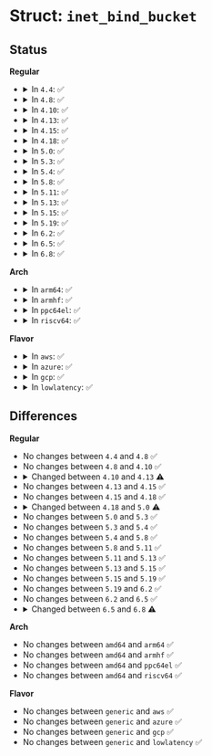 # Struct: <code>inet_bind_bucket</code>

## Status
<b>Regular</b>
<ul>
<li>
<details>
<summary>In <code>4.4</code>: ✅</summary>

```c
struct inet_bind_bucket {
    possible_net_t ib_net;
    short unsigned int port;
    signed char fastreuse;
    signed char fastreuseport;
    kuid_t fastuid;
    int num_owners;
    struct hlist_node node;
    struct hlist_head owners;
};
```
</details>
</li>
<li>
<details>
<summary>In <code>4.8</code>: ✅</summary>

```c
struct inet_bind_bucket {
    possible_net_t ib_net;
    short unsigned int port;
    signed char fastreuse;
    signed char fastreuseport;
    kuid_t fastuid;
    int num_owners;
    struct hlist_node node;
    struct hlist_head owners;
};
```
</details>
</li>
<li>
<details>
<summary>In <code>4.10</code>: ✅</summary>

```c
struct inet_bind_bucket {
    possible_net_t ib_net;
    short unsigned int port;
    signed char fastreuse;
    signed char fastreuseport;
    kuid_t fastuid;
    int num_owners;
    struct hlist_node node;
    struct hlist_head owners;
};
```
</details>
</li>
<li>
<details>
<summary>In <code>4.13</code>: ✅</summary>

```c
struct inet_bind_bucket {
    possible_net_t ib_net;
    short unsigned int port;
    signed char fastreuse;
    signed char fastreuseport;
    kuid_t fastuid;
    struct in6_addr fast_v6_rcv_saddr;
    __be32 fast_rcv_saddr;
    short unsigned int fast_sk_family;
    bool fast_ipv6_only;
    struct hlist_node node;
    struct hlist_head owners;
};
```
</details>
</li>
<li>
<details>
<summary>In <code>4.15</code>: ✅</summary>

```c
struct inet_bind_bucket {
    possible_net_t ib_net;
    short unsigned int port;
    signed char fastreuse;
    signed char fastreuseport;
    kuid_t fastuid;
    struct in6_addr fast_v6_rcv_saddr;
    __be32 fast_rcv_saddr;
    short unsigned int fast_sk_family;
    bool fast_ipv6_only;
    struct hlist_node node;
    struct hlist_head owners;
};
```
</details>
</li>
<li>
<details>
<summary>In <code>4.18</code>: ✅</summary>

```c
struct inet_bind_bucket {
    possible_net_t ib_net;
    short unsigned int port;
    signed char fastreuse;
    signed char fastreuseport;
    kuid_t fastuid;
    struct in6_addr fast_v6_rcv_saddr;
    __be32 fast_rcv_saddr;
    short unsigned int fast_sk_family;
    bool fast_ipv6_only;
    struct hlist_node node;
    struct hlist_head owners;
};
```
</details>
</li>
<li>
<details>
<summary>In <code>5.0</code>: ✅</summary>

```c
struct inet_bind_bucket {
    possible_net_t ib_net;
    int l3mdev;
    short unsigned int port;
    signed char fastreuse;
    signed char fastreuseport;
    kuid_t fastuid;
    struct in6_addr fast_v6_rcv_saddr;
    __be32 fast_rcv_saddr;
    short unsigned int fast_sk_family;
    bool fast_ipv6_only;
    struct hlist_node node;
    struct hlist_head owners;
};
```
</details>
</li>
<li>
<details>
<summary>In <code>5.3</code>: ✅</summary>

```c
struct inet_bind_bucket {
    possible_net_t ib_net;
    int l3mdev;
    short unsigned int port;
    signed char fastreuse;
    signed char fastreuseport;
    kuid_t fastuid;
    struct in6_addr fast_v6_rcv_saddr;
    __be32 fast_rcv_saddr;
    short unsigned int fast_sk_family;
    bool fast_ipv6_only;
    struct hlist_node node;
    struct hlist_head owners;
};
```
</details>
</li>
<li>
<details>
<summary>In <code>5.4</code>: ✅</summary>

```c
struct inet_bind_bucket {
    possible_net_t ib_net;
    int l3mdev;
    short unsigned int port;
    signed char fastreuse;
    signed char fastreuseport;
    kuid_t fastuid;
    struct in6_addr fast_v6_rcv_saddr;
    __be32 fast_rcv_saddr;
    short unsigned int fast_sk_family;
    bool fast_ipv6_only;
    struct hlist_node node;
    struct hlist_head owners;
};
```
</details>
</li>
<li>
<details>
<summary>In <code>5.8</code>: ✅</summary>

```c
struct inet_bind_bucket {
    possible_net_t ib_net;
    int l3mdev;
    short unsigned int port;
    signed char fastreuse;
    signed char fastreuseport;
    kuid_t fastuid;
    struct in6_addr fast_v6_rcv_saddr;
    __be32 fast_rcv_saddr;
    short unsigned int fast_sk_family;
    bool fast_ipv6_only;
    struct hlist_node node;
    struct hlist_head owners;
};
```
</details>
</li>
<li>
<details>
<summary>In <code>5.11</code>: ✅</summary>

```c
struct inet_bind_bucket {
    possible_net_t ib_net;
    int l3mdev;
    short unsigned int port;
    signed char fastreuse;
    signed char fastreuseport;
    kuid_t fastuid;
    struct in6_addr fast_v6_rcv_saddr;
    __be32 fast_rcv_saddr;
    short unsigned int fast_sk_family;
    bool fast_ipv6_only;
    struct hlist_node node;
    struct hlist_head owners;
};
```
</details>
</li>
<li>
<details>
<summary>In <code>5.13</code>: ✅</summary>

```c
struct inet_bind_bucket {
    possible_net_t ib_net;
    int l3mdev;
    short unsigned int port;
    signed char fastreuse;
    signed char fastreuseport;
    kuid_t fastuid;
    struct in6_addr fast_v6_rcv_saddr;
    __be32 fast_rcv_saddr;
    short unsigned int fast_sk_family;
    bool fast_ipv6_only;
    struct hlist_node node;
    struct hlist_head owners;
};
```
</details>
</li>
<li>
<details>
<summary>In <code>5.15</code>: ✅</summary>

```c
struct inet_bind_bucket {
    possible_net_t ib_net;
    int l3mdev;
    short unsigned int port;
    signed char fastreuse;
    signed char fastreuseport;
    kuid_t fastuid;
    struct in6_addr fast_v6_rcv_saddr;
    __be32 fast_rcv_saddr;
    short unsigned int fast_sk_family;
    bool fast_ipv6_only;
    struct hlist_node node;
    struct hlist_head owners;
};
```
</details>
</li>
<li>
<details>
<summary>In <code>5.19</code>: ✅</summary>

```c
struct inet_bind_bucket {
    possible_net_t ib_net;
    int l3mdev;
    short unsigned int port;
    signed char fastreuse;
    signed char fastreuseport;
    kuid_t fastuid;
    struct in6_addr fast_v6_rcv_saddr;
    __be32 fast_rcv_saddr;
    short unsigned int fast_sk_family;
    bool fast_ipv6_only;
    struct hlist_node node;
    struct hlist_head owners;
};
```
</details>
</li>
<li>
<details>
<summary>In <code>6.2</code>: ✅</summary>

```c
struct inet_bind_bucket {
    possible_net_t ib_net;
    int l3mdev;
    short unsigned int port;
    signed char fastreuse;
    signed char fastreuseport;
    kuid_t fastuid;
    struct in6_addr fast_v6_rcv_saddr;
    __be32 fast_rcv_saddr;
    short unsigned int fast_sk_family;
    bool fast_ipv6_only;
    struct hlist_node node;
    struct hlist_head owners;
};
```
</details>
</li>
<li>
<details>
<summary>In <code>6.5</code>: ✅</summary>

```c
struct inet_bind_bucket {
    possible_net_t ib_net;
    int l3mdev;
    short unsigned int port;
    signed char fastreuse;
    signed char fastreuseport;
    kuid_t fastuid;
    struct in6_addr fast_v6_rcv_saddr;
    __be32 fast_rcv_saddr;
    short unsigned int fast_sk_family;
    bool fast_ipv6_only;
    struct hlist_node node;
    struct hlist_head owners;
};
```
</details>
</li>
<li>
<details>
<summary>In <code>6.8</code>: ✅</summary>

```c
struct inet_bind_bucket {
    possible_net_t ib_net;
    int l3mdev;
    short unsigned int port;
    signed char fastreuse;
    signed char fastreuseport;
    kuid_t fastuid;
    struct in6_addr fast_v6_rcv_saddr;
    __be32 fast_rcv_saddr;
    short unsigned int fast_sk_family;
    bool fast_ipv6_only;
    struct hlist_node node;
    struct hlist_head bhash2;
};
```
</details>
</li>
</ul>
<b>Arch</b>
<ul>
<li>
<details>
<summary>In <code>arm64</code>: ✅</summary>

```c
struct inet_bind_bucket {
    possible_net_t ib_net;
    int l3mdev;
    short unsigned int port;
    signed char fastreuse;
    signed char fastreuseport;
    kuid_t fastuid;
    struct in6_addr fast_v6_rcv_saddr;
    __be32 fast_rcv_saddr;
    short unsigned int fast_sk_family;
    bool fast_ipv6_only;
    struct hlist_node node;
    struct hlist_head owners;
};
```
</details>
</li>
<li>
<details>
<summary>In <code>armhf</code>: ✅</summary>

```c
struct inet_bind_bucket {
    possible_net_t ib_net;
    int l3mdev;
    short unsigned int port;
    signed char fastreuse;
    signed char fastreuseport;
    kuid_t fastuid;
    struct in6_addr fast_v6_rcv_saddr;
    __be32 fast_rcv_saddr;
    short unsigned int fast_sk_family;
    bool fast_ipv6_only;
    struct hlist_node node;
    struct hlist_head owners;
};
```
</details>
</li>
<li>
<details>
<summary>In <code>ppc64el</code>: ✅</summary>

```c
struct inet_bind_bucket {
    possible_net_t ib_net;
    int l3mdev;
    short unsigned int port;
    signed char fastreuse;
    signed char fastreuseport;
    kuid_t fastuid;
    struct in6_addr fast_v6_rcv_saddr;
    __be32 fast_rcv_saddr;
    short unsigned int fast_sk_family;
    bool fast_ipv6_only;
    struct hlist_node node;
    struct hlist_head owners;
};
```
</details>
</li>
<li>
<details>
<summary>In <code>riscv64</code>: ✅</summary>

```c
struct inet_bind_bucket {
    possible_net_t ib_net;
    int l3mdev;
    short unsigned int port;
    signed char fastreuse;
    signed char fastreuseport;
    kuid_t fastuid;
    struct in6_addr fast_v6_rcv_saddr;
    __be32 fast_rcv_saddr;
    short unsigned int fast_sk_family;
    bool fast_ipv6_only;
    struct hlist_node node;
    struct hlist_head owners;
};
```
</details>
</li>
</ul>
<b>Flavor</b>
<ul>
<li>
<details>
<summary>In <code>aws</code>: ✅</summary>

```c
struct inet_bind_bucket {
    possible_net_t ib_net;
    int l3mdev;
    short unsigned int port;
    signed char fastreuse;
    signed char fastreuseport;
    kuid_t fastuid;
    struct in6_addr fast_v6_rcv_saddr;
    __be32 fast_rcv_saddr;
    short unsigned int fast_sk_family;
    bool fast_ipv6_only;
    struct hlist_node node;
    struct hlist_head owners;
};
```
</details>
</li>
<li>
<details>
<summary>In <code>azure</code>: ✅</summary>

```c
struct inet_bind_bucket {
    possible_net_t ib_net;
    int l3mdev;
    short unsigned int port;
    signed char fastreuse;
    signed char fastreuseport;
    kuid_t fastuid;
    struct in6_addr fast_v6_rcv_saddr;
    __be32 fast_rcv_saddr;
    short unsigned int fast_sk_family;
    bool fast_ipv6_only;
    struct hlist_node node;
    struct hlist_head owners;
};
```
</details>
</li>
<li>
<details>
<summary>In <code>gcp</code>: ✅</summary>

```c
struct inet_bind_bucket {
    possible_net_t ib_net;
    int l3mdev;
    short unsigned int port;
    signed char fastreuse;
    signed char fastreuseport;
    kuid_t fastuid;
    struct in6_addr fast_v6_rcv_saddr;
    __be32 fast_rcv_saddr;
    short unsigned int fast_sk_family;
    bool fast_ipv6_only;
    struct hlist_node node;
    struct hlist_head owners;
};
```
</details>
</li>
<li>
<details>
<summary>In <code>lowlatency</code>: ✅</summary>

```c
struct inet_bind_bucket {
    possible_net_t ib_net;
    int l3mdev;
    short unsigned int port;
    signed char fastreuse;
    signed char fastreuseport;
    kuid_t fastuid;
    struct in6_addr fast_v6_rcv_saddr;
    __be32 fast_rcv_saddr;
    short unsigned int fast_sk_family;
    bool fast_ipv6_only;
    struct hlist_node node;
    struct hlist_head owners;
};
```
</details>
</li>
</ul>

## Differences
<b>Regular</b>
<ul>
<li>
No changes between <code>4.4</code> and <code>4.8</code> ✅
</li>
<li>
No changes between <code>4.8</code> and <code>4.10</code> ✅
</li>
<li>
<details>
<summary>Changed between <code>4.10</code> and <code>4.13</code> ⚠️</summary>
<ul>
<li>
<b>Field added. </b>
<code>struct in6_addr fast_v6_rcv_saddr</code>
</li>
<li>
<b>Field added. </b>
<code>__be32 fast_rcv_saddr</code>
</li>
<li>
<b>Field added. </b>
<code>short unsigned int fast_sk_family</code>
</li>
<li>
<b>Field added. </b>
<code>bool fast_ipv6_only</code>
</li>
<li>
<b>Field removed. </b>
<code>int num_owners</code>
</li>
</ul>
</details>
</li>
<li>
No changes between <code>4.13</code> and <code>4.15</code> ✅
</li>
<li>
No changes between <code>4.15</code> and <code>4.18</code> ✅
</li>
<li>
<details>
<summary>Changed between <code>4.18</code> and <code>5.0</code> ⚠️</summary>
<ul>
<li>
<b>Field added. </b>
<code>int l3mdev</code>
</li>
</ul>
</details>
</li>
<li>
No changes between <code>5.0</code> and <code>5.3</code> ✅
</li>
<li>
No changes between <code>5.3</code> and <code>5.4</code> ✅
</li>
<li>
No changes between <code>5.4</code> and <code>5.8</code> ✅
</li>
<li>
No changes between <code>5.8</code> and <code>5.11</code> ✅
</li>
<li>
No changes between <code>5.11</code> and <code>5.13</code> ✅
</li>
<li>
No changes between <code>5.13</code> and <code>5.15</code> ✅
</li>
<li>
No changes between <code>5.15</code> and <code>5.19</code> ✅
</li>
<li>
No changes between <code>5.19</code> and <code>6.2</code> ✅
</li>
<li>
No changes between <code>6.2</code> and <code>6.5</code> ✅
</li>
<li>
<details>
<summary>Changed between <code>6.5</code> and <code>6.8</code> ⚠️</summary>
<ul>
<li>
<b>Field added. </b>
<code>struct hlist_head bhash2</code>
</li>
<li>
<b>Field removed. </b>
<code>struct hlist_head owners</code>
</li>
</ul>
</details>
</li>
</ul>
<b>Arch</b>
<ul>
<li>
No changes between <code>amd64</code> and <code>arm64</code> ✅
</li>
<li>
No changes between <code>amd64</code> and <code>armhf</code> ✅
</li>
<li>
No changes between <code>amd64</code> and <code>ppc64el</code> ✅
</li>
<li>
No changes between <code>amd64</code> and <code>riscv64</code> ✅
</li>
</ul>
<b>Flavor</b>
<ul>
<li>
No changes between <code>generic</code> and <code>aws</code> ✅
</li>
<li>
No changes between <code>generic</code> and <code>azure</code> ✅
</li>
<li>
No changes between <code>generic</code> and <code>gcp</code> ✅
</li>
<li>
No changes between <code>generic</code> and <code>lowlatency</code> ✅
</li>
</ul>
